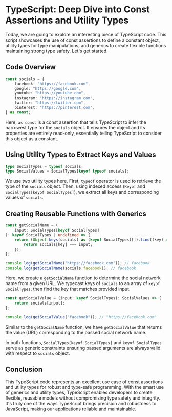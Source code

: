 # TypeScript: Deep Dive into Const Assertions and Utility Types

Today, we are going to explore an interesting piece of TypeScript code. This script showcases the use of const assertions to define a constant object, utility types for type manipulations, and generics to create flexible functions maintaining strong type safety. Let's get started.

## Code Overview

```typescript
const socials = {
    facebook: "https://facebook.com",
    google: "https://google.com",
    youtube: "https://youtube.com",
    instagram: "https://instagram.com",
    twitter: "https://twitter.com",
    pinterest: "https://pinterest.com",
} as const;
```

Here, `as const` is a const assertion that tells TypeScript to infer the narrowest type for the `socials` object. It ensures the object and its properties are entirely read-only, essentially telling TypeScript to consider this object as a constant.

## Using Utility Types to Extract Keys and Values

```typescript
type SocialTypes = typeof socials;
type SocialValues = SocialTypes[keyof typeof socials];
```

We use two utility types here. First, `typeof` operator is used to retrieve the type of the `socials` object. Then, using indexed access (`Keyof` and `SocialTypes[keyof SocialTypes]`), we extract all keys and corresponding values of `socials`.

## Creating Reusable Functions with Generics

```typescript
const getSocialName = (
    input: SocialTypes[keyof SocialTypes]
): keyof SocialTypes | undefined => {
    return (Object.keys(socials) as (keyof SocialTypes)[]).find((key) => {
        return socials[key] === input;
    });
};

console.log(getSocialName("https://facebook.com")); // facebook
console.log(getSocialName(socials.facebook)); // facebook
```

Here, we create a `getSocialName` function to determine the social network name from a given URL. We typecast keys of `socials` to an array of `keyof SocialTypes`, then find the key that matches provided input.

```typescript
const getSocialValue = (input: keyof SocialTypes): SocialValues => {
    return socials[input];
};

console.log(getSocialValue("facebook")); // "https://facebook.com"
```

Similar to the `getSocialName` function, we have `getSocialValue` that returns the value (URL) corresponding to the passed social network name.

In both functions, `SocialTypes[keyof SocialTypes]` and `keyof SocialTypes` serve as generic constraints ensuring passed arguments are always valid with respect to `socials` object.

## Conclusion

This TypeScript code represents an excellent use case of const assertions and utility types for robust and type-safe programming. With the smart use of generics and utility types, TypeScript enables developers to create flexible, reusable models without compromising type safety and integrity. It's truly one of the ways TypeScript brings precision and robustness to JavaScript, making our applications reliable and maintainable.

